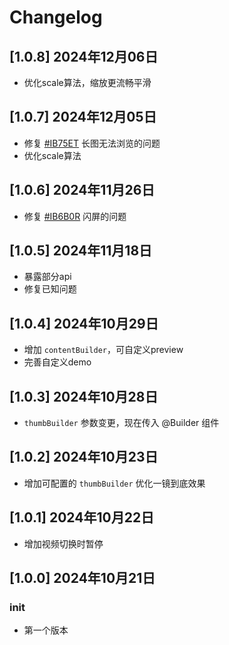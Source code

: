 # Changelog

## [1.0.8] 2024年12月06日
* 优化scale算法，缩放更流畅平滑

## [1.0.7] 2024年12月05日
* 修复 [#IB75ET](https://gitee.com/lyb5834/media-preview/issues/IB75ET) 长图无法浏览的问题
* 优化scale算法

## [1.0.6] 2024年11月26日
* 修复 [#IB6B0R](https://gitee.com/lyb5834/media-preview/issues/IB6B0R) 闪屏的问题

## [1.0.5] 2024年11月18日
* 暴露部分api
* 修复已知问题

## [1.0.4] 2024年10月29日
* 增加 `contentBuilder`，可自定义preview
* 完善自定义demo

## [1.0.3] 2024年10月28日
* `thumbBuilder` 参数变更，现在传入 @Builder 组件

## [1.0.2] 2024年10月23日
* 增加可配置的 `thumbBuilder` 优化一镜到底效果

## [1.0.1] 2024年10月22日
* 增加视频切换时暂停

## [1.0.0] 2024年10月21日
### init
* 第一个版本
